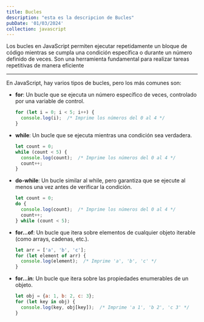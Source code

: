 ```yaml
---
title: Bucles
description: "esta es la descripcion de Bucles"
pubDate: '01/03/2024'
collection: javascript
---
```


Los bucles en JavaScript permiten ejecutar repetidamente un bloque de código mientras se cumpla una condición específica o durante un número definido de veces. Son una herramienta fundamental para realizar tareas repetitivas de manera eficiente

<hr>  

En JavaScript, hay varios tipos de bucles, pero los más comunes son:

* **for**: Un bucle que se ejecuta un número específico de veces, controlado por una variable de control.

    ```javascript
    for (let i = 0; i < 5; i++) {
      console.log(i);  /* Imprime los números del 0 al 4 */
    }
    ```
* **while**: Un bucle que se ejecuta mientras una condición sea verdadera.
    ```javascript
    let count = 0;
    while (count < 5) {
      console.log(count);  /* Imprime los números del 0 al 4 */
      count++;
    }
    ```
* **do-while**: Un bucle similar al while, pero garantiza que se ejecute al menos una vez antes de verificar la condición.

    ```javascript
    let count = 0;
    do {
      console.log(count);  /* Imprime los números del 0 al 4 */
      count++;
    } while (count < 5);
    ```
* **for...of**: Un bucle que itera sobre elementos de cualquier objeto iterable (como arrays, cadenas, etc.).

    ```javascript
    let arr = ['a', 'b', 'c'];
    for (let element of arr) {
      console.log(element);  /* Imprime 'a', 'b', 'c' */
    }
    ```
* **for...in**: Un bucle que itera sobre las propiedades enumerables de un objeto.

    ```javascript
    let obj = {a: 1, b: 2, c: 3};
    for (let key in obj) {
      console.log(key, obj[key]);  /* Imprime 'a 1', 'b 2', 'c 3' */
    }
    ```






